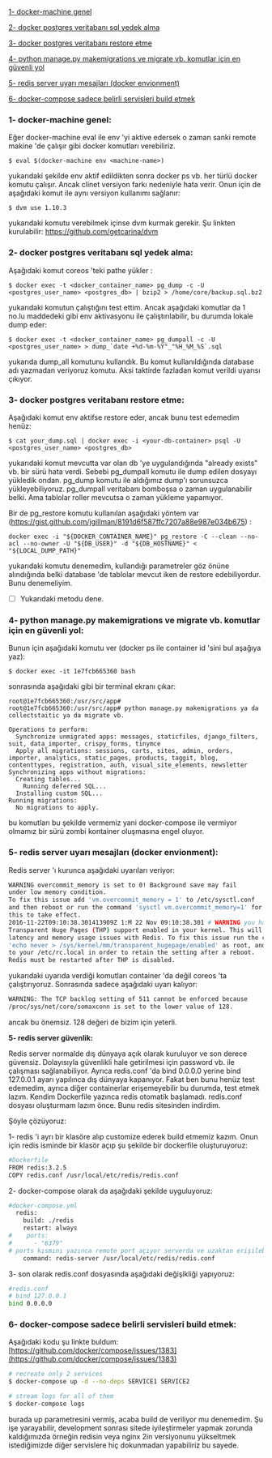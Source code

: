 
[1- docker-machine genel](#1--docker-machine-genel)

[2- docker postgres veritabanı sql yedek alma](#2--docker-postgres-veritabanı-sql-yedek-alma)

[3- docker postgres veritabanı restore etme](#3--docker-postgres-veritabanı-restore-etme)

[4- python manage.py makemigrations ve migrate vb. komutlar için en güvenli yol](4--python-manage.py-makemigrations-ve-migrate-vb.-komutlar-için-en-güvenli-yol)

[5- redis server uyarı mesajları (docker envionment)](5--redis-server-uyarı-mesajları-(docker-envionment))

[6- docker-compose sadece belirli servisleri build etmek](6--docker-compose-sadece-belirli-servisleri-build-etmek)


### 1- docker-machine genel:
Eğer docker-machine eval ile env 'yi aktive edersek o zaman sanki remote makine 'de 
çalışır gibi docker komutları verebiliriz.

```shell
$ eval $(docker-machine env <machine-name>)

```

yukarıdaki şekilde env  aktif edildikten sonra docker ps vb. her türlü docker komutu çalışır.
Ancak clinet versiyon farkı nedeniyle hata verir. Onun için de aşağıdaki komut ile aynı versiyon
kullanımı sağlanır:

```shell
$ dvm use 1.10.3
```

yukarıdaki komutu verebilmek içinse dvm kurmak gerekir. Şu linkten kurulabilir:
https://github.com/getcarina/dvm

### 2- docker postgres veritabanı sql yedek alma:
Aşağıdaki komut coreos 'teki pathe yükler :

```shell
$ docker exec -t <docker_container_name> pg_dump -c -U <postgres_user_name> <postgres_db> | bzip2 > /home/core/backup.sql.bz2
```

yukarıdaki komutun çalıştığını test ettim. Ancak aşağıdaki komutlar da 1 no.lu maddedeki gibi
env aktivasyonu ile çalıştırılabilir, bu durumda lokale dump eder:

```shell
$ docker exec -t <docker_container_name> pg_dumpall -c -U <postgres_user_name> > dump_`date +%d-%m-%Y"_"%H_%M_%S`.sql
```

yukarıda dump_all komutunu kullandık. Bu komut kullanıldığında database adı yazmadan veriyoruz komutu.
Aksi taktirde fazladan komut verildi uyarısı çıkıyor.

### 3- docker postgres veritabanı restore etme:
Aşağıdaki komut env aktifse restore eder, ancak bunu test edemedim henüz:

```shell
$ cat your_dump.sql | docker exec -i <your-db-container> psql -U <postgres_user_name> <postgres_db>
```

yukarıdaki komut mevcutta var olan db 'ye uygulandığında "already exists" vb. bir sürü hata verdi.
Sebebi pg_dumpall komutu ile dump edilen dosyayı yükledik ondan. pg_dump komutu ile aldığımız dump'ı 
sorunsuzca yükleyebiliyoruz. pg_dumpall veritabanı bomboşsa o zaman uygulanabilir belki. Ama tablolar
roller mevcutsa o zaman yükleme yapamıyor. 

Bir de pg_restore komutu kullanılan aşağıdaki yöntem var (https://gist.github.com/jgillman/8191d6f587ffc7207a88e987e034b675) :

```shell
docker exec -i "${DOCKER_CONTAINER_NAME}" pg_restore -C --clean --no-acl --no-owner -U "${DB_USER}" -d "${DB_HOSTNAME}" < "${LOCAL_DUMP_PATH}"
```

yukarıdaki komutu denemedim, kullandığı parametreler göz önüne alındığında belki database 'de
tablolar mevcut iken de restore edebiliyordur. Bunu denemeliyim.
- [ ] Yukarıdaki metodu dene.

### 4- python manage.py makemigrations ve migrate vb. komutlar için en güvenli yol:

Bunun için aşağıdaki komutu ver (docker ps ile container id 'sini bul aşağıya yaz): 

```shell
$ docker exec -it 1e7fcb665360 bash
```

sonrasında aşağıdaki gibi bir terminal ekranı çıkar:

```shell
root@1e7fcb665360:/usr/src/app#
root@1e7fcb665360:/usr/src/app# python manage.py makemigrations ya da collectstaitic ya da migrate vb.

Operations to perform:
  Synchronize unmigrated apps: messages, staticfiles, django_filters, suit, data_importer, crispy_forms, tinymce
  Apply all migrations: sessions, carts, sites, admin, orders, importer, analytics, static_pages, products, taggit, blog, contenttypes, registration, auth, visual_site_elements, newsletter
Synchronizing apps without migrations:
  Creating tables...
    Running deferred SQL...
  Installing custom SQL...
Running migrations:
  No migrations to apply.

```

bu komutları bu şekilde vermemiz yani docker-compose ile vermiyor olmamız bir sürü zombi kontainer 
oluşmasına engel oluyor. 

### 5- redis server uyarı mesajları (docker envionment):

Redis server 'ı kurunca aşağıdaki uyarıları veriyor:

```sh
WARNING overcommit_memory is set to 0! Background save may fail 
under low memory condition. 
To fix this issue add 'vm.overcommit_memory = 1' to /etc/sysctl.conf 
and then reboot or run the command 'sysctl vm.overcommit_memory=1' for 
this to take effect.
2016-11-22T09:10:38.301413909Z 1:M 22 Nov 09:10:38.301 # WARNING you have
Transparent Huge Pages (THP) support enabled in your kernel. This will create
latency and memory usage issues with Redis. To fix this issue run the command
'echo never > /sys/kernel/mm/transparent_hugepage/enabled' as root, and add it
to your /etc/rc.local in order to retain the setting after a reboot. 
Redis must be restarted after THP is disabled.
```

yukarıdaki uyarıda verdiği komutları container 'da değil coreos 'ta çalıştırıyoruz. Sonrasında sadece aşağıdaki uyarı kalıyor:

```sh
WARNING: The TCP backlog setting of 511 cannot be enforced because 
/proc/sys/net/core/somaxconn is set to the lower value of 128.
```

ancak bu önemsiz. 128 değeri de bizim için yeterli.

**5- redis server güvenlik:**

Redis server normalde dış dünyaya açık olarak kuruluyor ve son derece güvensiz. Dolayısıyla güvenlikli hale getirilmesi için password vb. ile çalışması sağlanabiliyor. Ayrıca redis.conf 'da bind 0.0.0.0 yerine bind 127.0.0.1 ayarı yapılınca dış dünyaya kapanıyor. Fakat ben bunu henüz test edemedim, ayrıca diğer containerlar erişemeyebilir bu durumda, test etmek lazım. Kendim Dockerfile yazınca redis otomatik başlamadı. redis.conf dosyası oluşturmam lazım önce. Bunu redis sitesinden indirdim.

Şöyle çözüyoruz:

1- redis 'i ayrı bir klasöre alıp customize ederek build etmemiz kazım. Onun için redis isminde bir klasör açıp şu şekilde bir dockerfile oluşturuyoruz:

```sh
#Dockerfile
FROM redis:3.2.5
COPY redis.conf /usr/local/etc/redis/redis.conf
```

2- docker-compose olarak da aşağıdaki şekilde uyguluyoruz:

```sh
#docker-compose.yml
  redis:
    build: ./redis
    restart: always
#    ports: 
#      - "6379"
# ports kısmını yazınca remote port açıyor serverda ve uzaktan erişilebiliyor.
    command: redis-server /usr/local/etc/redis/redis.conf
```

3- son olarak redis.conf dosyasında aşağıdaki değişikliği yapıyoruz:

```sh
#redis.conf
# bind 127.0.0.1
bind 0.0.0.0
```

### 6- docker-compose sadece belirli servisleri build etmek:

Aşağıdaki kodu şu linkte buldum: [https://github.com/docker/compose/issues/1383](https://github.com/docker/compose/issues/1383)

```sh
# recreate only 2 services
$ docker-compose up -d --no-deps SERVICE1 SERVICE2

# stream logs for all of them
$ docker-compose logs
```

burada up parametresini vermiş, acaba build de veriliyor mu denemedim.
Şu işe yarayabilir, development sonrası sitede iyileştirmeler yapmak zorunda kaldığımızda örneğin redisin veya nginx 2in versiyonunu yükseltmek istediğimizde diğer servislere hiç dokunmadan yapabiliriz bu sayede.

 
